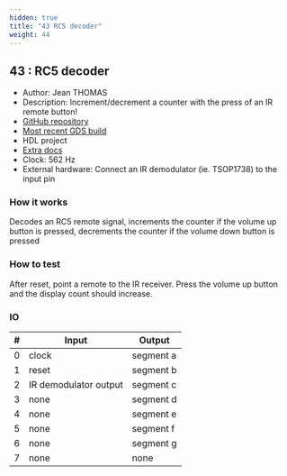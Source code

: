 ```yaml
---
hidden: true
title: "43 RC5 decoder"
weight: 44
---
```


## 43 : RC5 decoder

* Author: Jean THOMAS
* Description: Increment/decrement a counter with the press of an IR remote button!
* [GitHub repository](https://github.com/jeanthom/tt02-rc5-receiver)
* [Most recent GDS build](https://github.com/jeanthom/tt02-rc5-receiver/actions/runs/3527312692)
* HDL project
* [Extra docs]()
* Clock: 562 Hz
* External hardware: Connect an IR demodulator (ie. TSOP1738) to the input pin



### How it works

Decodes an RC5 remote signal, increments the counter if the volume up button is pressed, decrements the counter if the volume down button is pressed

### How to test

After reset, point a remote to the IR receiver. Press the volume up button and the display count should increase.

### IO

| # | Input        | Output       |
|---|--------------|--------------|
| 0 | clock  | segment a |
| 1 | reset  | segment b |
| 2 | IR demodulator output  | segment c |
| 3 | none  | segment d |
| 4 | none  | segment e |
| 5 | none  | segment f |
| 6 | none  | segment g |
| 7 | none  | none |
